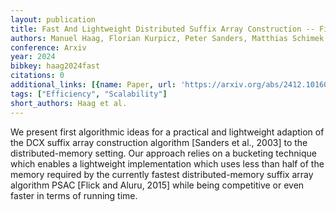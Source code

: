 ```yaml
---
layout: publication
title: Fast And Lightweight Distributed Suffix Array Construction -- First Results
authors: Manuel Haag, Florian Kurpicz, Peter Sanders, Matthias Schimek
conference: Arxiv
year: 2024
bibkey: haag2024fast
citations: 0
additional_links: [{name: Paper, url: 'https://arxiv.org/abs/2412.10160'}]
tags: ["Efficiency", "Scalability"]
short_authors: Haag et al.
---
```

We present first algorithmic ideas for a practical and lightweight adaption
of the DCX suffix array construction algorithm [Sanders et al., 2003] to the
distributed-memory setting. Our approach relies on a bucketing technique which
enables a lightweight implementation which uses less than half of the memory
required by the currently fastest distributed-memory suffix array algorithm
PSAC [Flick and Aluru, 2015] while being competitive or even faster in terms of
running time.